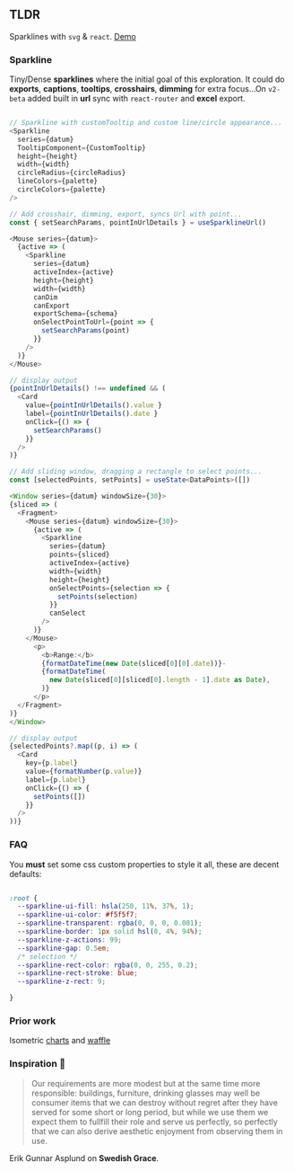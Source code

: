 ## TLDR

Sparklines with `svg` & `react`. [Demo](https://polmoneys.github.io/Sparkline/)

### Sparkline

Tiny/Dense **sparklines** where the initial goal of this exploration. It could do **exports**, **captions**, **tooltips**, **crosshairs**, **dimming** for extra focus...On `v2-beta` added built in **url** sync with `react-router` and **excel** export. 

```ts

// Sparkline with customTooltip and custom line/circle appearance...
<Sparkline
  series={datum}
  TooltipComponent={CustomTooltip}
  height={height}
  width={width}
  circleRadius={circleRadius}
  lineColors={palette}
  circleColors={palette}
/>

// Add crosshair, dimming, export, syncs Url with point...
const { setSearchParams, pointInUrlDetails } = useSparklineUrl()

<Mouse series={datum}>
  {active => (
    <Sparkline
      series={datum}
      activeIndex={active}
      height={height}
      width={width}
      canDim
      canExport
      exportSchema={schema}
      onSelectPointToUrl={point => {
        setSearchParams(point)
      }}
    />
  )}
</Mouse>

// display output
{pointInUrlDetails() !== undefined && (
  <Card
    value={pointInUrlDetails().value }
    label={pointInUrlDetails().date }
    onClick={() => {
      setSearchParams()
    }}
  />
)}

// Add sliding window, dragging a rectangle to select points...
const [selectedPoints, setPoints] = useState<DataPoints>([])

<Window series={datum} windowSize={30}>
{sliced => (
  <Fragment>
    <Mouse series={datum} windowSize={30}>
      {active => (
        <Sparkline
          series={datum}
          points={sliced}
          activeIndex={active}
          width={width}
          height={height}
          onSelectPoints={selection => {
            setPoints(selection)
          }}
          canSelect
        />
      )}
    </Mouse>
      <p>
        <b>Range:</b>
        {formatDateTime(new Date(sliced[0][0].date))}-
        {formatDateTime(
          new Date(sliced[0][sliced[0].length - 1].date as Date),
        )}
      </p>
  </Fragment>
)}
</Window>

// display output
{selectedPoints?.map((p, i) => (
  <Card
    key={p.label}
    value={formatNumber(p.value)}
    label={p.label}
    onClick={() => {
      setPoints([])
    }}
  />
))}

```


### FAQ 

You **must** set some css custom properties to style it all, these are decent defaults:

```css

:root {
  --sparkline-ui-fill: hsla(250, 11%, 37%, 1);
  --sparkline-ui-color: #f5f5f7;
  --sparkline-transparent: rgba(0, 0, 0, 0.001);
  --sparkline-border: 1px solid hsl(0, 4%, 94%);
  --sparkline-z-actions: 99;
  --sparkline-gap: 0.5em;
  /* selection */
  --sparkline-rect-color: rgba(0, 0, 255, 0.2);
  --sparkline-rect-stroke: blue;
  --sparkline-z-rect: 9;

}

```

### Prior work 

Isometric [charts](https://github.com/polmoneys/charts) and [waffle](https://github.com/polmoneys/Waffle)

### Inspiration 💐

> Our requirements are more modest but at the same time more responsible: 
> buildings, furniture, drinking glasses may well be consumer items that 
> we can destroy without regret after they have served for some short or 
> long period, but while we use them we expect them to fullfill their role and serve us perfectly, so perfectly that we can also derive aesthetic 
> enjoyment from observing them in use. 

Erik Gunnar Asplund on **Swedish Grace**.


